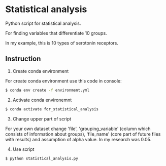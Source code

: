# Statistical analysis
Python script for statistical analysis. 

For finding variables that differentiate 10 groups. 

In my example, this is 10 types of serotonin receptors.

## Instruction

1. Create conda environment

For create conda environment use this code in console:

```bash
$ conda env create -f environment.yml
```

2. Activate conda environemnt
```bash
$ conda activate for_statistical_analysis
```

3. Change upper part of script

For your own dataset change 'file', 'grouping_variable' (column which consists of information about groups),
'file_name' (core part of future files with results) and assumption of alpha value. In my research was 0.05. 


4. Use script
```bash
$ python statistical_analysis.py
```

